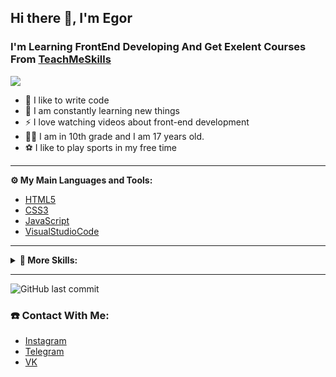 
<h2>Hi there 👋, I'm Egor</h2>
    <h3> <b>I'm Learning FrontEnd Developing And Get Exelent Courses From <a href="https://teachmeskills.by/">TeachMeSkills</a></b> </h3>
    
![](https://img.shields.io/github/watchers/AbzMijon/TMS-FE24?style=social) 


<ul>
    <li>💪 I like to write code</li>
    <li>🥅 I am constantly learning new things</li>
    <li>⚡ I love watching videos about front-end development</li>
    <li>🤹🏽 I am in 10th grade and I am 17 years old.</li>
    <li>⚽ I like to play sports in my free time</li>
</ul>

___


<summary><b>⚙️ My Main Languages and Tools:</b></summary>
    <ul>
        <li><a href="http://htmlbook.ru/html5">HTML5</a></li>
        <li><a href="https://html5book.ru/css-css3/">CSS3</a></li>
        <li><a href="https://learn.javascript.ru/">JavaScript</a></li>
        <li><a href="https://code.visualstudio.com/">VisualStudioCode</a></li>
    </ul>

___

<details>
<summary><b>🔗 More Skills:</b></summary>
    <ul>
        <li><a href="http://htmlbook.ru/html5">HTML5</a></li>
        <li><a href="https://html5book.ru/css-css3/">CSS3</a></li>
        <li><a href="https://html5book.ru/css3-flexbox/">FlexBox</a></li>
        <li><a href="https://www.w3schools.com/css/css_grid.asp">Grid Layout</a></li>
        <li><a href="https://getbootstrap.com/">Bootstrap</a></li>
        <li><a href="https://fontawesome.com/">FontAwesome</a></li>
        <li><a href="https://swiperjs.com/">SwiperJS</a></li>
        <li><a href="https://git-scm.com/">Git</a></li>
                <li><a href="https://code.visualstudio.com/">VisualStudioCode</a></li>
        <li><a href="https://developer.mozilla.org/ru/docs/Learn/CSS/CSS_layout/Responsive_Design">Cross-platform layout</a></li>
        <li><a href="https://sass-scss.ru/guide/">SASS and SCSS</a></li>
        <li><a href="https://www.npmjs.com/">Npm</a></li>
        <li><a href="https://parceljs.org/">Parcel</a></li>
        <li><a href="https://learn.javascript.ru/">JavaScript Basics</a></li>
    </ul>
</details>

___
<img alt="GitHub last commit" src="https://img.shields.io/github/last-commit/AbzMijon/tms-fe24?color=blue&label=Last%20Commit&style=for-the-badge">

<h3><b>☎️ Contact With Me:</b></h3>
<ul>
    <li><a href ="https://www.instagram.com/abz.mijon/">Instagram</a></li>
    <li><a href ="https://t.me/Abz_mijon">Telegram</a></li>
    <li><a href ="vk.com/abzmijon">VK </a></li>
    </ul>
























<!-- - 👋 Hi, I’m @AbzMijon and im from Belarus
- 👀 I’m interested in Frontend Developing
- 🌱 I’m currently learning JavaScript now and taking excellent courses from TeachMeSkills!
- ▃▃▃▃▃▃▃▃▃▃▃▃▃▃▃
- ✅ At the moment I know:
- 1)HTML5
- 2)CSS3
- 3)FlexBox
- 4)Grid Layout
- 5)Bootstrap
- 6)FontAwesome
- 7)SwiperJS
- 8)Git
- 9)Cross-platform layout
- 10)SASS and SCSS
- 11)Npm
- 12)Parcel
- 13)JavaScript Basics
- ▃▃▃▃▃▃▃▃▃▃▃▃▃▃▃
- ☎ Contact me:
- ▼ Instagram - https://www.instagram.com/abz.mijon/
- ▼ Telegram - @Abz_mijon
- ▼ VK - vk.com/abzmijon
- ▼ Discord - ЕгР1К#9755
 -->

<!---
AbzMijon/AbzMijon is a ✨ special ✨ repository because its `README.md` (this file) appears on your GitHub profile.
You can click the Preview link to take a look at your changes.
--->
